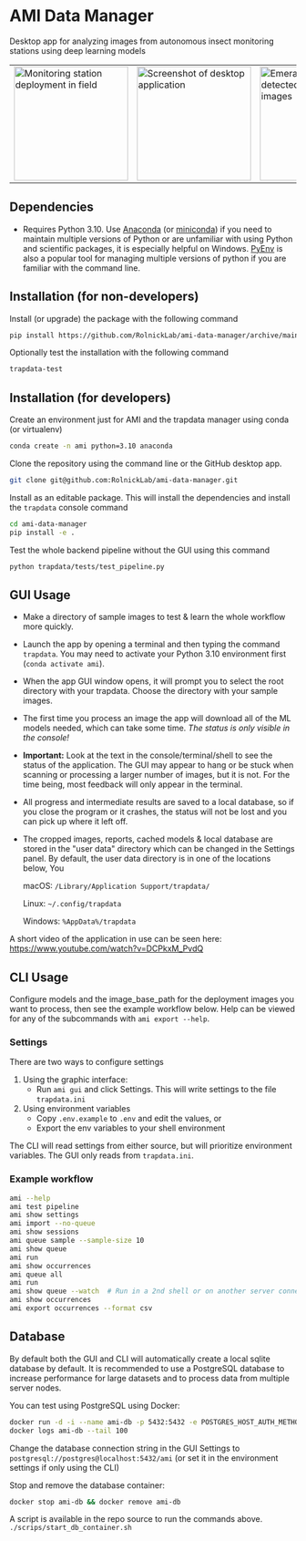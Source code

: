 # AMI Data Manager

Desktop app for analyzing images from autonomous insect monitoring stations using deep learning models

<table>
<tr>
<td>
<img width="200px" alt="Monitoring station deployment in field" src="https://user-images.githubusercontent.com/158175/212795444-3f638f4b-78f9-4f94-adf0-f2269427b441.png">
</td>
<td>
<img width="200px" alt="Screenshot of desktop application" src="https://user-images.githubusercontent.com/158175/212795253-6545c014-f82a-42c9-bd3a-919e471626cf.png">
</td>
<td>
<img width="200px" alt="Emerald moths detected in processed images" src="https://user-images.githubusercontent.com/158175/212794681-45a51172-1431-4475-87a8-9468032d6f7d.png">
</td>
</tr>
</table>


## Dependencies


- Requires Python 3.10. Use [Anaconda](https://www.anaconda.com/) (or [miniconda](https://docs.conda.io/en/latest/miniconda.html)) if you need to maintain multiple versions of Python or are unfamiliar with using Python and scientific packages, it is especially helpful on Windows. [PyEnv](https://github.com/pyenv/pyenv) is also a popular tool for managing multiple versions of python if you are familiar with the command line.
## Installation (for non-developers)

Install (or upgrade) the package with the following command

```sh
pip install https://github.com/RolnickLab/ami-data-manager/archive/main.zip
```

Optionally test the installation with the following command

```sh
trapdata-test
```

## Installation (for developers)

Create an environment just for AMI and the trapdata manager using conda (or virtualenv)

```sh
conda create -n ami python=3.10 anaconda
```

Clone the repository using the command line or the GitHub desktop app.

```sh
git clone git@github.com:RolnickLab/ami-data-manager.git
```

Install as an editable package. This will install the dependencies and install the `trapdata` console command

```sh
cd ami-data-manager
pip install -e .
```

Test the whole backend pipeline without the GUI using this command

```sh
python trapdata/tests/test_pipeline.py
```

## GUI Usage

- Make a directory of sample images to test & learn the whole workflow more quickly.

- Launch the app by opening a terminal and then typing the command ```trapdata```. You may need to activate your Python 3.10 environment first (`conda activate ami`).

- When the app GUI window opens, it will prompt you to select the root directory with your trapdata. Choose the directory with your sample images.

- The first time you process an image the app will download all of the ML models needed, which can take some time. _The status is only visible in the console!_

- **Important:** Look at the text in the console/terminal/shell to see the status of the application. The GUI may appear to hang or be stuck when scanning or processing a larger number of images, but it is not. For the time being, most feedback will only appear in the terminal.

- All progress and intermediate results are saved to a local database, so if you close the program or it crashes, the status will not be lost and you can pick up where it left off.

- The cropped images, reports, cached models & local database are stored in the "user data" directory which can be changed in the Settings panel. By default, the user data directory is in one of the locations below, You

    macOS:
    ```/Library/Application Support/trapdata/```

    Linux:
    ```~/.config/trapdata```

    Windows:
    ```%AppData%/trapdata```

A short video of the application in use can be seen here: https://www.youtube.com/watch?v=DCPkxM_PvdQ


## CLI Usage

Configure models and the image_base_path for the deployment images you want to process, then see the example workflow below. Help can be viewed for any of the subcommands with `ami export --help`.

### Settings
There are two ways to configure settings
1. Using the graphic interface:
    - Run `ami gui` and click Settings. This will write settings to the file `trapdata.ini`
2. Using environment variables
    - Copy `.env.example` to `.env` and edit the values, or
    - Export the env variables to your shell environment

The CLI will read settings from either source, but will prioritize environment variables. The GUI only reads from `trapdata.ini`.

### Example workflow
```sh
ami --help
ami test pipeline
ami show settings
ami import --no-queue
ami show sessions
ami queue sample --sample-size 10
ami show queue
ami run
ami show occurrences
ami queue all
ami run
ami show queue --watch  # Run in a 2nd shell or on another server connected to the same DB
ami show occurrences
ami export occurrences --format csv
```



## Database

By default both the GUI and CLI will automatically create a local sqlite database by default. It is recommended to use a PostgreSQL database to increase performance for large datasets and
to process data from multiple server nodes.

You can test using PostgreSQL using Docker:

```sh
docker run -d -i --name ami-db -p 5432:5432 -e POSTGRES_HOST_AUTH_METHOD=trust -e POSTGRES_DB=ami postgres:14
docker logs ami-db --tail 100
```

Change the database connection string in the GUI Settings to `postgresql://postgres@localhost:5432/ami`
(or set it in the environment settings if only using the CLI)

Stop and remove the database container:
```sh
docker stop ami-db && docker remove ami-db
```

A script is available in the repo source to run the commands above.
`./scrips/start_db_container.sh`
